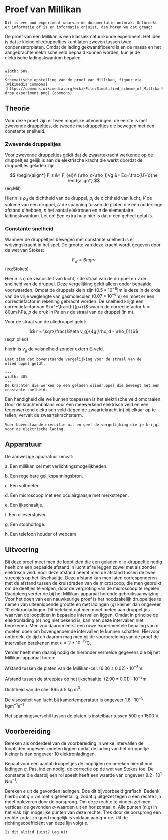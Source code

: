 # Proef van Millikan

```{note}
Dit is een oud experiment waarvan de documentatie ontbrak. Ontbreekt er informatie of is er informatie onjuist, dan horen we dat graag!
```

De proef van een Millikan is een klassiek natuurkunde experiment. Het idee is dat je kleine oliedruppeltjes kunt laten zweven tussen twee condensatorplaten. Omdat de lading gekwantificeerd is en de massa en het aangebrachte elektrische veld bepaald kunnen worden, kun je de elektrische ladingskwantum bepalen.

```{figure} Figures/Millikan/Scheme.png
---
width: 60%
---
Schematische opstelling van de proef van Millikan, figuur via [Wikimedia Commons](https://commons.wikimedia.org/wiki/File:Simplified_scheme_of_Millikan%E2%80%99s_oil-drop_experiment.png) (commons)
```

## Theorie
Voor deze proef zijn er twee mogelijke uitvoeringen, de eerste is met zwevende druppeltjes, de tweede met druppeltjes die bewegen met een constante snelheid.

### Zwevende druppeltjes
Voor zwevende druppeltjes geldt dat de zwaartekracht werkende op de druppeltjes gelijk is aan de elektrische kracht die werkt doordat de druppeltjes geladen zijn: 

$$ 
\begin{align*}
F_z &= F_{el}\\ 
(\rho_d-\rho_l)Vg &= Eq=\frac{U}{d}ne
\end{align*}
$$ (eq:Mil)

Hierin is $\rho_d$ de dichtheid van de druppel, $\rho_l$ de dichtheid van lucht, $V$ de volume van een druppel, $U$ de spanning tussen de platen die een onderlinge afstand $d$ hebben, $n$ het aantal elektronen en $e$ de elementaire ladingskwantum. Let op! Een extra hulp hier is dat $n$ een geheel getal is.

### Constante snelheid
Wanneer de druppeltjes bewegen met constante snelheid is er wrijvingskracht in het spel. De grootte van deze kracht wordt gegeven door de wet van Stokes:

$$F_w=6\pi\eta rv$$ (eq:Stokes) 

Hierin is $\eta$ de viscositeit van lucht, $r$ de straal van de druppel en $v$ de snelheid van de druppel. Deze vergelijking geldt alleen onder bepaalde voorwaarden. Omdat de druppels klein zijn ($0.5*10^{-6}$)m is deze in de orde van de vrije weglengte van gasmoleculen ($0.07*10^{-6}$m) en moet er een correctiefactor in rekening gebracht worden. De snelheid krijgt een correctiefactor van $k=1+\frac{b}{p+r}$ waarin de correctiefactor $b=80 \textrm{μm·hPa}$, $p$ de druk in Pa en $r$ de straal van de druppel (in m).

Voor de straal van de oliedruppel geldt: 

$$ r = \sqrt{\frac{18\eta v_g}{4g(\rho_d - \rho_l)}}$$ (eq:r_olied)

hierin is $v_g$ de valsnelheid zonder extern E-veld.

```{exercise}
Laat zien dat bovenstaande vergelijking voor de straal van de oliedruppel geldt.
```

```{figure} Figures/Millikan/Mill_forces.png
---
width: 40%
---
De krachten die werken op een geladen oliedruppel die beweegt met een constante snelheid.
```

Een handigheid die we kunnen toepassen is het elektrische veld omdraaien. Door de krachtenbalans voor een meewerkend elektrisch veld en een tegenwerkend elektrisch veld (tegen de zwaartekracht in) bij elkaar op te tellen, vervalt de zwaartekrachtsterm.

``` {exercise}
Voer bovenstaande exercitie uit en geef de vergelijking die je krijgt voor de elektrische lading.
```

## Apparatuur
De aanwezige apparatuur omvat:

a. Een millikan cel met verlichtingsmogelijkheden.

b. Een regelbare gelijkspanningsbron.

c. Een voltmeter.

d. Een microscoop met een oculairglaasje met merkstrepen.

e. Een ijkschaaltje.

f. Een olieverstuiver.

g. Een stophorloge.

h. Een telefoon houder of webcam

## Uitvoering
Bij deze proef meet men de looptijden die een geladen olie-druppeltje nodig heeft om een bepaalde afstand in lucht af te leggen zowel met als zonder elektrisch veld. Voor deze afstand neemt men de afstand tussen de twee streepjes op het ijkschaaltje. Deze afstand kan men laten corresponderen met de afstand tussen de kruisdraden van de microscoop, die men gebruikt om de deeltjes te volgen, door de vergroting van de microscoop te regelen. Raadpleeg verder de bij het Millikan-apparaat horende gebruiksaanwijzing. Voor het doen van een nauwkeurige proef is het noodzakelijk druppeltjes te nemen van uiteenlopende grootte en met ladingen ($q$) kleiner dan ongeveer 10 elektronladingen. Dit betekent dat men moet meten aan druppeltjes waarvan de looptijden in bepaalde intervallen liggen. Omdat in principe de elektronlading ($e$) nog niet bekend is, kan men deze intervallen niet berekenen. Men zou daarom eerst een ruwe experimentele bepaling van $e$ moeten doen om bovengenoemde intervallen te kunnen schatten. Hiervoor ontbreekt de tijd en daarom mag men bij de voorbereiding van de proef de intervallen berekenen met $e = 2 * 10^{-19}$C.

Verder heeft men daarbij nodig de hieronder vermelde gegevens die bij het Millikan-apparaat horen:

Afstand tussen de platen van de Millikan-cel: $(6.36 ± 0.02)\cdot10^{-3}$m.

Afstand tussen de streepjes op het ijkschaaltje: $(2.90±0.01)\cdot10^{-3}$m.

Dichtheid van de olie: $865 ± 5$ kg m$^3$.

De viscositeit van lucht bij kamertemperatuur is ongeveer $1.8\cdot10^{-5}$ kgm$^{-1}$s$^{-1}$

Het spanningsverschil tussen de platen is instelbaar tussen 500 en 1500 V.

## Voorbereiding
Bereken als onderdeel van de voorbereiding in welke intervallen de looptijden ongeveer moeten liggen opdat de lading van het druppeltje kleiner is dan ongeveer 10 elektronladingen.

Bepaal voor een aantal druppeltjes de looptijden en bereken hieruit hun ladingen $q$. Pas, indien nodig, de correctie op de wet van Stokes toe. De constante die daarbij een rol speelt heeft een waarde van ongeveer $8.2\cdot10^1$ Nm$^{-1}$.

Bereken $e$ uit de gevonden ladingen. Doe dit bijvoorbeeld grafisch.
Bedenk hierbij dat $q = ne$ met $n$ geheeltallig, zodat $q$ uitgezet tegen $n$ een rechte lijn moet opleveren door de oorsprong. Om deze rechte te vinden zet men verticaal de gevonden $q$-waarden uit en horizontaal $n$. Alle punten ($n$,$q$) in het vlak zijn mogelijke punten van deze rechte. Trek door de oorsprong een rechte zodat zo goed mogelijk is voldaan aan $q = ne$. Uit de richtingscoëfficiënt van deze lijn volgt $e$. 

```{exercise}
Is dit altijd juist? Leg uit.
```